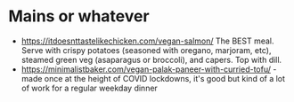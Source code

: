 # Mains or whatever

- https://itdoesnttastelikechicken.com/vegan-salmon/ The BEST meal. Serve with crispy potatoes (seasoned with oregano, marjoram, etc), steamed green veg (asaparagus or broccoli), and capers. Top with dill.
- https://minimalistbaker.com/vegan-palak-paneer-with-curried-tofu/ - made once at the height of COVID lockdowns, it's good but kind of a lot of work for a regular weekday dinner
